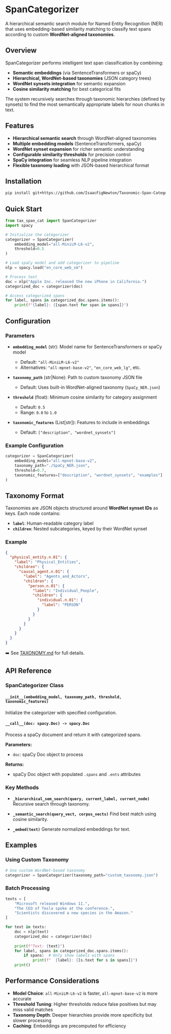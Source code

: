 # SpanCategorizer

A hierarchical semantic search module for Named Entity Recognition (NER) that uses embedding-based similarity matching to classify text spans according to custom **WordNet-aligned taxonomies**.

## Overview

SpanCategorizer performs intelligent text span classification by combining:
- **Semantic embeddings** (via SentenceTransformers or spaCy)
- **Hierarchical, WordNet-based taxonomies** (JSON category trees)
- **WordNet synsets integration** for semantic expansion
- **Cosine similarity matching** for best categorical fits

The system recursively searches through taxonomic hierarchies (defined by synsets) to find the most semantically appropriate labels for noun chunks in text.

## Features

- **Hierarchical semantic search** through WordNet-aligned taxonomies
- **Multiple embedding models** (SentenceTransformers, spaCy)
- **WordNet synset expansion** for richer semantic understanding  
- **Configurable similarity thresholds** for precision control
- **SpaCy integration** for seamless NLP pipeline integration
- **Flexible taxonomy loading** with JSON-based hierarchical format

## Installation

```bash
pip install git+https://github.com/IsaacFigNewton/Taxonomic-Span-Categorization.git
````

## Quick Start

```python
from tax_span_cat import SpanCategorizer
import spacy

# Initialize the categorizer
categorizer = SpanCategorizer(
    embedding_model="all-MiniLM-L6-v2",
    threshold=0.5
)

# Load spaCy model and add categorizer to pipeline
nlp = spacy.load("en_core_web_sm")

# Process text
doc = nlp("Apple Inc. released the new iPhone in California.")
categorized_doc = categorizer(doc)

# Access categorized spans
for label, spans in categorized_doc.spans.items():
    print(f"{label}: {[span.text for span in spans]}")
```

## Configuration

### Parameters

* **`embedding_model`** (str): Model name for SentenceTransformers or spaCy model

  * Default: `"all-MiniLM-L6-v2"`
  * Alternatives: `"all-mpnet-base-v2"`, `"en_core_web_lg"`, etc.

* **`taxonomy_path`** (str|None): Path to custom taxonomy JSON file

  * Default: Uses built-in WordNet-aligned taxonomy (`SpaCy_NER.json`)

* **`threshold`** (float): Minimum cosine similarity for category assignment

  * Default: `0.5`
  * Range: `0.0` to `1.0`

* **`taxonomic_features`** (List\[str]): Features to include in embeddings

  * Default: `["description", "wordnet_synsets"]`

### Example Configuration

```python
categorizer = SpanCategorizer(
    embedding_model="all-mpnet-base-v2",
    taxonomy_path="./SpaCy_NER.json",
    threshold=0.7,
    taxonomic_features=["description", "wordnet_synsets", "examples"]
)
```

## Taxonomy Format

Taxonomies are JSON objects structured around **WordNet synset IDs** as keys.
Each node contains:

* **`label`**: Human-readable category label
* **`children`**: Nested subcategories, keyed by their WordNet synset

### Example

```json
{
  "physical_entity.n.01": {
    "label": "Physical_Entities",
    "children": {
      "causal_agent.n.01": {
        "label": "Agents_and_Actors",
        "children": {
          "person.n.01": {
            "label": "Individual_People",
            "children": {
              "individual.n.01": {
                "label": "PERSON"
              }
            }
          }
        }
      }
    }
  }
}
```

➡️ See [TAXONOMY.md](TAXONOMY.md) for full details.

## API Reference

### SpanCategorizer Class

#### `__init__(embedding_model, taxonomy_path, threshold, taxonomic_features)`

Initialize the categorizer with specified configuration.

#### `__call__(doc: spacy.Doc) -> spacy.Doc`

Process a spaCy document and return it with categorized spans.

**Parameters:**

* `doc`: spaCy Doc object to process

**Returns:**

* spaCy Doc object with populated `.spans` and `.ents` attributes

### Key Methods

* **`_hierarchical_sem_search(query, current_label, current_node)`**
  Recursive search through taxonomy.

* **`_semantic_search(query_vect, corpus_vects)`**
  Find best match using cosine similarity.

* **`_embed(text)`**
  Generate normalized embeddings for text.

## Examples

### Using Custom Taxonomy

```python
# Use custom WordNet-based taxonomy
categorizer = SpanCategorizer(taxonomy_path="custom_taxonomy.json")
```

### Batch Processing

```python
texts = [
    "Microsoft released Windows 11.",
    "The CEO of Tesla spoke at the conference.",
    "Scientists discovered a new species in the Amazon."
]

for text in texts:
    doc = nlp(text)
    categorized_doc = categorizer(doc)
    
    print(f"Text: {text}")
    for label, spans in categorized_doc.spans.items():
        if spans:  # Only show labels with spans
            print(f"  {label}: {[s.text for s in spans]}")
    print()
```

## Performance Considerations

* **Model Choice**: `all-MiniLM-L6-v2` is faster, `all-mpnet-base-v2` is more accurate
* **Threshold Tuning**: Higher thresholds reduce false positives but may miss valid matches
* **Taxonomy Depth**: Deeper hierarchies provide more specificity but slower processing
* **Caching**: Embeddings are precomputed for efficiency